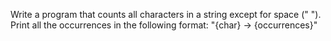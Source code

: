 Write a program that counts all characters in a string except for space (" "). 
Print all the occurrences in the following format:
"{char} -> {occurrences}"
